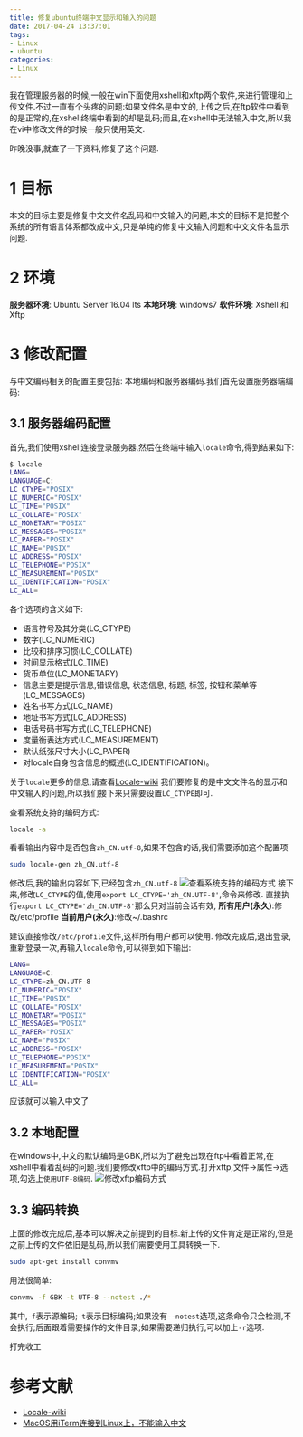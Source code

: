 ```yaml
---
title: 修复ubuntu终端中文显示和输入的问题
date: 2017-04-24 13:37:01
tags:
- Linux
- ubuntu
categories:
- Linux
---
```

我在管理服务器的时候,一般在win下面使用xshell和xftp两个软件,来进行管理和上传文件.不过一直有个头疼的问题:如果文件名是中文的,上传之后,在ftp软件中看到的是正常的,在xshell终端中看到的却是乱码;而且,在xshell中无法输入中文,所以我在vi中修改文件的时候一般只使用英文.

昨晚没事,就查了一下资料,修复了这个问题.

# 1 目标
本文的目标主要是修复中文文件名乱码和中文输入的问题,本文的目标不是把整个系统的所有语言体系都改成中文,只是单纯的修复中文输入问题和中文文件名显示问题.

# 2 环境
**服务器环境**: Ubuntu Server 16.04 lts
**本地环境**: windows7
**软件环境**: Xshell 和 Xftp

# 3 修改配置
与中文编码相关的配置主要包括: 本地编码和服务器编码.我们首先设置服务器端编码:

## 3.1 服务器编码配置
首先,我们使用xshell连接登录服务器,然后在终端中输入`locale`命令,得到结果如下:
```bash
$ locale
LANG=
LANGUAGE=C:
LC_CTYPE="POSIX"
LC_NUMERIC="POSIX"
LC_TIME="POSIX"
LC_COLLATE="POSIX"
LC_MONETARY="POSIX"
LC_MESSAGES="POSIX"
LC_PAPER="POSIX"
LC_NAME="POSIX"
LC_ADDRESS="POSIX"
LC_TELEPHONE="POSIX"
LC_MEASUREMENT="POSIX"
LC_IDENTIFICATION="POSIX"
LC_ALL=
```
各个选项的含义如下:
+ 语言符号及其分类(LC_CTYPE)
+ 数字(LC_NUMERIC)
+ 比较和排序习惯(LC_COLLATE)
+ 时间显示格式(LC_TIME)
+ 货币单位(LC_MONETARY)
+ 信息主要是提示信息,错误信息, 状态信息, 标题, 标签, 按钮和菜单等(LC_MESSAGES)
+ 姓名书写方式(LC_NAME)
+ 地址书写方式(LC_ADDRESS)
+ 电话号码书写方式(LC_TELEPHONE)
+ 度量衡表达方式(LC_MEASUREMENT)
+ 默认纸张尺寸大小(LC_PAPER)
+ 对locale自身包含信息的概述(LC_IDENTIFICATION)。

关于`locale`更多的信息,请查看[Locale-wiki](http://wiki.ubuntu.org.cn/Locale)
我们要修复的是中文文件名的显示和中文输入的问题,所以我们接下来只需要设置`LC_CTYPE`即可.

查看系统支持的编码方式:
```bash
locale -a
```
看看输出内容中是否包含`zh_CN.utf-8`,如果不包含的话,我们需要添加这个配置项
```bash
sudo locale-gen zh_CN.utf-8
```
修改后,我的输出内容如下,已经包含`zh_CN.utf-8`
![查看系统支持的编码方式](https://ws1.sinaimg.cn/large/692869a3gy1fexql3wkdej2076047744.jpg)
接下来,修改`LC_CTYPE`的值,使用`export LC_CTYPE='zh_CN.UTF-8'`,命令来修改.
直接执行`export LC_CTYPE='zh_CN.UTF-8'`那么只对当前会话有效,
**所有用户(永久)**:修改/etc/profile
**当前用户(永久)**:修改~/.bashrc

建议直接修改`/etc/profile`文件,这样所有用户都可以使用.
修改完成后,退出登录,重新登录一次,再输入`locale`命令,可以得到如下输出:
```bash
LANG=
LANGUAGE=C:
LC_CTYPE=zh_CN.UTF-8
LC_NUMERIC="POSIX"
LC_TIME="POSIX"
LC_COLLATE="POSIX"
LC_MONETARY="POSIX"
LC_MESSAGES="POSIX"
LC_PAPER="POSIX"
LC_NAME="POSIX"
LC_ADDRESS="POSIX"
LC_TELEPHONE="POSIX"
LC_MEASUREMENT="POSIX"
LC_IDENTIFICATION="POSIX"
LC_ALL=
```
应该就可以输入中文了

## 3.2 本地配置
在windows中,中文的默认编码是GBK,所以为了避免出现在ftp中看着正常,在xshell中看着乱码的问题.我们要修改xftp中的编码方式.打开xftp,文件->属性->选项,勾选上`使用UTF-8编码`.
![修改xftp编码方式](https://ws1.sinaimg.cn/large/692869a3gy1fexreyc5kyj20c007wt8w.jpg)

## 3.3 编码转换
上面的修改完成后,基本可以解决之前提到的目标.新上传的文件肯定是正常的,但是之前上传的文件依旧是乱码,所以我们需要使用工具转换一下.
```bash
sudo apt-get install convmv
```
用法很简单:
```bash
convmv -f GBK -t UTF-8 --notest ./*
```
其中,`-f`表示源编码;`-t`表示目标编码;如果没有`--notest`选项,这条命令只会检测,不会执行;后面跟着需要操作的文件目录;如果需要递归执行,可以加上`-r`选项.

打完收工

# 参考文献
+ [Locale-wiki](http://wiki.ubuntu.org.cn/Locale)
+ [MacOS用iTerm连接到Linux上，不能输入中文](https://segmentfault.com/q/1010000000150673)